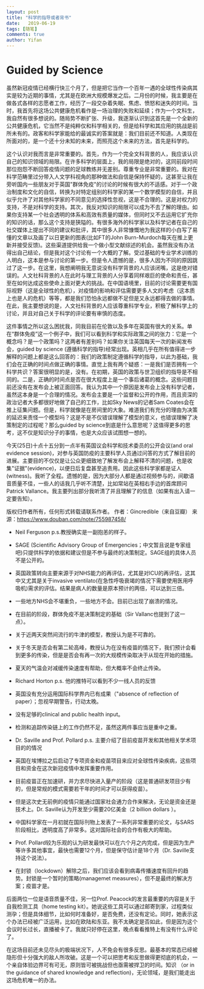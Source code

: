 ```yaml
---
layout: post
title: "科学的指导或者背书"
date:   2019-06-19
tags: [随笔]
comments: true
author: Yifan
---
```


# Guided by Science

虽然新冠疫情已经横行快三个月了，但是把它当作一个百年一遇的全球性传染病其实是较为近期的事情，尤其是在欧洲大规模爆发之后。二月份的时候，我主要是在做各式各样的志愿者工作，经历了一段交杂着失眠、焦虑、愤怒和迷失的时间。当时，我首先将这场公共健康危机看作是一场治理的失败和延续；作为一个文科生，我自然有很多想说的。随局势不断扩张、升级，我逐渐认识到这首先是一个全新的公共健康危机，它当然不是纯粹仅和科学相关的，但是给科学和其应用的挑战是前所未有的。政客和科学家能给的最诚实的答案就是：我们目前还不知道。人类现在所面对的，是一个还十分未知的未来，而照亮这个未来的方法，首先是科学的。

这个认识对我而言是非常重要的。首先，作为一个完全文科背景的人，我应该认识自己的知识领域的局限。在许多科学的层面上，我的局限是绝对的，这同前段时间那位抱怨不断回答疫情问题的足球教练并无差别。尊重专业是非常重要的。我对在科学范畴里过分带入人文学科视角的那种做法和自信是保持怀疑的，这甚至让我在旁听国内一些朋友对于英国"群体免疫"的讨论的时候有很大的不适感。对于一个政治制度和文化的自信，转换为对特定组别的科学家的某一个数学模型的自信，并且似乎允许了对其他科学家的不同意见的选择性忽视，这是不合理的。这是对权力的支持，不是对科学的支持。其次，我反对知识的局限可以成为不去了解的理由。如果你支持某一个社会透明的体系和高效有质量的媒体，但同时又不去运用它扩充你的知识的话，那么这个支持是狭隘的。有很多海外的科学家以及科学记者在自己的社交媒体上提出不同的建议和批评，其中很多人非常慷慨地为我这样的小白写了易懂的文章以及画了以日更新的图表(比如FT的John Burn-Murdoch每天在推上更新并接受反馈)。这些渠道提供给我一个做小型文献综述的机会。虽然我没有办法得出自己结论，但是我对这个讨论有一个大概的了解。受过基础的专业学术训练的人明白，这本是参与讨论的第一步。但是令人遗憾的是，很多人因为不同的原因跳过了这一步。在这里，我想阐明我无意说没有科学背景的人应该闭嘴，这是绝对错误的。人文社科背景的人在此时与理工背景的人分享着同样艰巨的使命和责任，甚至在如何达成这些使命上面对更大的挑战。在中国语境里，目前的讨论需要更有国际视野（这是全球性的危机），对疫情的影响和评估需要更多人文的考虑（这本质上也是人的危机）等等，都是我们恐怕永远都做不足但是又永远都得去做的事情。在此，我主要想说的是，人文社科背景的人应该尊重科学专业，积极了解科学上的讨论，并且对自己关于科学的评论要有审慎的态度。

这件事情之所以这么困扰我，同我目前在伦敦以及多年在英国有很大的关系。单在“群体免疫”这一个例子中，我们可以看到科学和实际政策之间的张力：它是一个概念吗？是一个政策吗？这两者有差别吗？如果你关注英国每天一次的新闻发布会，guided by science (遵循科学的指导)经常出现。英相几乎在所有值得进一步解释的问题上都是这么回答的：我们的政策制定遵循科学的指导，以此为基础，我们会在正确的时间点做正确的事情。直觉上我有两个疑惑：一是我们是否拥有一个科学共识？答案很明显的是，没有。在初期，英国的政策与世卫组织的指导是不相同的。二是，正确的时间点是否在很大程度上是一个事后诸葛的概念。这些问题目前还没有在发布会上被正面回答。我认为其中一个原因是发布会上没有科学记者，虽然这本身是一个合理的情况。发布会主要是一个监督和公开的作用，而且资深的政治记者大多都很好地做了自己的工作，比如Sky News的记者Sam Coates会在推上征集问题。但是，科学就像是在房间里的大象。难道我们有充分的理由为决策的延迟来责怪一个模型吗？这是不是不仅错误理解了模型的意义，也错误理解了决策制定的过程呢？那么guided by science到底是什么意思呢？这值得更多的思考，这不仅是知识分子的事情，也是大众应该试图想一想的。

今天(25日)十点十五分到一点半有英国议会科学和技术委员的公开会议(and oral evidence session)，对参与英国防疫的主要科学人员通过问答的方式了解目前的进展。主要目的不仅仅是让公众更细致地了解发布会上解释不清的问题，也是收集"证据"(evidence)，以便日后复盘甚至追责用。因此这些科学家都是证人(witness)。我听了全程。遗憾的是，因为大部分人都是通过视频参与的，间歇语音质量不佳，一些人的话我几乎听不清楚，比如常站在英相右手边的首席顾问Patrick Vallance。我主要列出部分我听清了并且理解了的信息（如果有出入请一定要告知）。

版权归作者所有，任何形式转载请联系作者。
作者：Gincredible（来自豆瓣）
来源：https://www.douban.com/note/755987458/

- Neil Ferguson p.s.教授确实是一副抱恙的样子。

* SAGE (Scientific Advisory Group of Emergencies；中文暂且说是专家组吧)只提供科学的依据和建议但是不参与最终的决策制定。SAGE组的具体人员不是公开的。

* 英国政策转向主要来源于对NHS能力的再评估，尤其是对ICU的再评估，这其中又尤其是关于invasive ventilato(在急性呼吸衰竭的情况下需要使用医用呼吸机)需求的评估。结果是病人的数量是原本预计的两倍，可以达到三倍。

* 一些地方NHS会不堪重负，一些地方不会。目前已出现了崩溃的情况。

* 在目前的阶段，群体免疫不是决策制定的基础（Sir Vallanc也提到了这一点）。

* 关于近两天突然间流行的牛津的模型，教授认为是不可靠的。

* 关于冬天是否会有第二轮高峰，教授认为在没有疫苗的情况下，我们预计会看到更多的传染，但是是否会有再一次的大规模传染取决于从现在开始的措施。

* 夏天的气温会对减缓传染速度有帮助，但大概率不会终止传染。

- Richard Horton p.s. 他的推特可以看到不少一线人员的反馈

* 英国没有充分运用国际科学界内已有成果（"absence of reflection of paper）；忽视早期警告，行动太晚。

* 没有足够的clinical and public health input。

* 检测和追踪传染链上的工作仍然不足，虽然这两件事应当是重中之重。

- Dr. Saville and Prof. Pollard p.s. 主要介绍了目前疫苗开发和其他相关学术项目的的情况

* 英国在埃博拉之后启动了专项资金和疫苗项目来应对全球性传染疾病，这些项目和资金在这次新冠疫情中发挥重要作用。

* 目前疫苗正在加速研，并力求尽快进入量产的阶段（这是普通研发项目少有的，但是常规的模式需要若干年的时间才可以获得疫苗）。

* 但是这次史无前例的疫情只能通过国家社会通力合作来解决，无论是资金还是技术上。Dr. Saville认为开发至少需要20亿美金（2 billion dollars ）。

* 中国科学家在一月初就在国际刊物上发表了一系列非常重要的论文，与SARS阶段相比，透明度高了非常多。这对国际社会的合作有极大的帮助。

* Prof. Pollard较为乐观的认为研发最快可以在六个月之内完成，但是因为生产等许多其他事宜，最快也需要12个月，但是保守估计是18个月（Dr. Saville支持这个说法）。

* 在封锁（lockdown）解除之后，我们应该会看到病毒传播速度有回升的趋势。封锁是一个暂时的策略(managemet measures），但不是最终的解决方案；疫苗才是。

后面两位一位是语音质量不佳，另一位Prof. Peacock的发言最重要的内容是关于自我检测工具（home testing kit）。她说这些工具可以通过邮寄到家，过程类似测孕；但是具体细节，比如何时准备好，是否免费，还没有定论。同时，她表示这个办法已经被广泛运用，比如在欧陆和东亚。我不太确定是否如此，但是因为这个会议时长过长，直播被卡了。我就只好停在这里，晚点看看推特上有没有什么评论了。

在这场目前还未见尽头的极端状况下，人不免会有很多反思。最基本的常态已经被隐形但十分强大的敌人所攻破。这是一个可以把思考和反思做得更彻底的机会，一个亲自体验边界可有可无，原则皆可被挑战但也亟需被捍卫的时间。知识 （or in the guidance of shared knowledge and reflection)，无论领域，是我们能走出这场危机唯一的办法。

